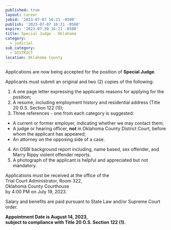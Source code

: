 ```yaml
---
published: true
layout: career
jobid: '2023-07-07 16:21 -0500'
publish: '2023-07-07 16:21 -0500'
expire: '2023-07-30 16:21 -0500'
title: Special Judge - Oklahoma
category:
  - judicial
sub_category:
  - DISTRICT
location: Oklahoma County
---
```

Applications are now being accepted for the position of **Special Judge**. 

Applicants must submit an original and two (2) copies of the following:

1.	A one page letter expressing the applicants reasons for applying for the position;
2.	A resume, including employment history and residential address (Title 20 O.S. Section 122 (1));
3.	Three references - one from each category is suggested: 
  - A current or former employer, indicating whether we may contact them;
  - A judge or hearing officer, **not** in Oklahoma County District Court, before whom the applicant has appeared;
  - An attorney on the opposing side of a case.
4.	An OSBI background report including, name based, sex offender, and Marry Rippy violent offender reports.
5.	A photograph of the applicant is helpful and appreciated but not mandatory. 

Applications must be received at the office of the   
Trial Court Administrator, Room 322,  
Oklahoma County Courthouse  
by 4:00 PM on July 19, 2023.

Salary and benefits are paid pursuant to State Law and/or Supreme Court order.

**Appointment Date is August 14, 2023,**  
**subject to compliance with Title 20 O.S. Section 122 (1).**
